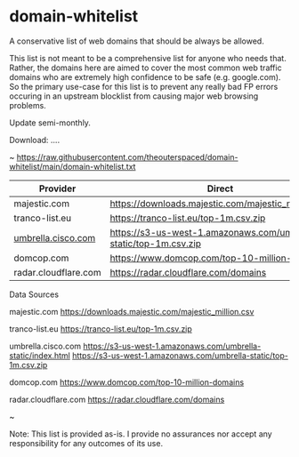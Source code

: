 # domain-whitelist

A conservative list of web domains that should be always be allowed.

This list is not meant to be a comprehensive list for anyone who needs that. Rather, the domains here are aimed to cover the most common web traffic domains who are extremely high confidence to be safe (e.g. google.com). So the primary use-case for this list is to prevent any really bad FP errors occuring in an upstream blocklist from causing major web browsing problems.

Update semi-monthly.

Download:
....

~ https://raw.githubusercontent.com/theouterspaced/domain-whitelist/main/domain-whitelist.txt

| Provider | Direct |
| --------- | --------- |
| majestic.com | https://downloads.majestic.com/majestic_million.csv |
| tranco-list.eu | https://tranco-list.eu/top-1m.csv.zip |
| [umbrella.cisco.com](https://s3-us-west-1.amazonaws.com/umbrella-static/index.html) | https://s3-us-west-1.amazonaws.com/umbrella-static/top-1m.csv.zip |
| domcop.com | https://www.domcop.com/top-10-million-domains |
| radar.cloudflare.com | https://radar.cloudflare.com/domains |


Data Sources

majestic.com
https://downloads.majestic.com/majestic_million.csv

tranco-list.eu
https://tranco-list.eu/top-1m.csv.zip

umbrella.cisco.com
https://s3-us-west-1.amazonaws.com/umbrella-static/index.html
https://s3-us-west-1.amazonaws.com/umbrella-static/top-1m.csv.zip

domcop.com
https://www.domcop.com/top-10-million-domains

radar.cloudflare.com
https://radar.cloudflare.com/domains

~

Note: This list is provided as-is. I provide no assurances nor accept any responsibility for any outcomes of its use.

